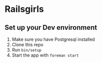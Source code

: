 # Railsgirls

## Set up your Dev environment

1. Make sure you have Postgresql installed
1. Clone this repo
1. Run `bin/setup`
1. Start the app with `foreman start`
